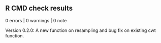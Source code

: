 ## R CMD check results

0 errors | 0 warnings | 0 note

Version 0.2.0: A new function on resampling and bug fix on existing cwt function.
